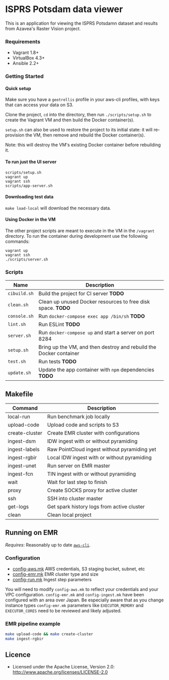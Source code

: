 # ISPRS Potsdam data viewer

This is an application for viewing the ISPRS Potsdamn dataset and results from Azavea's Raster Vision project.

### Requirements

* Vagrant 1.8+
* VirtualBox 4.3+
* Ansible 2.2+

### Getting Started

#### Quick setup

Make sure you have a `geotrellis` profile in your aws-cli profiles, with keys that can access
your data on S3.

Clone the project, `cd` into the directory, then run `./scripts/setup.sh` to create the Vagrant VM and then build the Docker container(s).

`setup.sh` can also be used to restore the project to its initial state: it will re-provision the VM, then remove and rebuild the Docker container(s).

Note: this will destroy the VM's existing Docker container before rebuilding it.

#### To run just the UI server

```
scripts/setup.sh
vagrant up
vagrant ssh
scripts/app-server.sh
```

#### Downloading test data

`make load-local` will download the necessary data.

#### Using Docker in the VM

The other project scripts are meant to execute in the VM in the `/vagrant` directory. To run the container during development use the following commands:

    vagrant up
    vagrant ssh
    ./scripts/server.sh

### Scripts

| Name | Description |
| --- | --- |
| `cibuild.sh` | Build the project for CI server __TODO__ |
| `clean.sh` | Clean up unused Docker resources to free disk space. __TODO__ |
| `console.sh` | Run `docker-compose exec app /bin/sh` __TODO__ |
| `lint.sh` | Run ESLint __TODO__ |
| `server.sh` | Run `docker-compose up` and start a server on port 8284 |
| `setup.sh` | Bring up the VM, and then destroy and rebuild the Docker container |
| `test.sh` | Run tests __TODO__ |
| `update.sh` | Update the app container with `npm` dependencies __TODO__ |

## Makefile

| Command          | Description
|------------------|------------------------------------------------------------|
|local-run         |Run benchmark job locally                                   |
|upload-code       |Upload code and scripts to S3                               |
|create-cluster    |Create EMR cluster with configurations                      |
|ingest-dsm        |IDW ingest with or without pyramiding                       |
|ingest-labels     |Raw PointCloud ingest without pyramiding yet                |
|ingest-rgbir      |Local IDW ingest with or without pyramiding                 |
|ingest-unet       |Run server on EMR master                                    |
|ingest-fcn        |TIN ingest with or without pyramiding                       |
|wait              |Wait for last step to finish                                |
|proxy             |Create SOCKS proxy for active cluster                       |
|ssh               |SSH into cluster master                                     |
|get-logs          |Get spark history logs from active cluster                  |
|clean             |Clean local project                                         |


## Running on EMR

_Requires_: Reasonably up to date [`aws-cli`](https://aws.amazon.com/cli/).

### Configuration

 - [config-aws.mk](./config-aws.mk) AWS credentials, S3 staging bucket, subnet, etc
 - [config-emr.mk](./config-emr.mk) EMR cluster type and size
 - [config-run.mk](./config-run.mk) Ingest step parameters

You will need to modify `config-aws.mk` to reflect your credentials and your VPC configuration. `config-emr.mk` and `config-ingest.mk` have been configured with an area over Japan. Be especially aware that as you change instance types `config-emr.mk` parameters like `EXECUTOR_MEMORY` and `EXECUTOR_CORES` need to be reviewed and likely adjusted.

### EMR pipeline example

```bash
make upload-code && make create-cluster
make ingest-rgbir
```

## Licence

* Licensed under the Apache License, Version 2.0: http://www.apache.org/licenses/LICENSE-2.0
